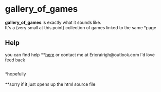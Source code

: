 # gallery_of_games
<b>gallery_of_games</b> is exactly what it sounds like.<br>
It's a (very small at this point) collection of games linked to the same *page<br>
<h2>Help</h2>
you can find help **<a href="https://e-rairigh.github.io/gallery_of_games/help.html">here</a> or contact me at Ericrairigh@outlook.com
I'd love feed back<br>
<h2></h2>
<footer>*hopefully</footer><br>
<footer>**sorry if it just opens up the html source file</footer>
